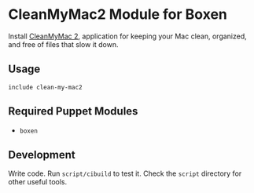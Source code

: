 # CleanMyMac2 Module for Boxen

Install [CleanMyMac 2](http://macpaw.com/cleanmymac), application for keeping your Mac clean, organized, and free of files that slow it down.

## Usage

```puppet
include clean-my-mac2
```

## Required Puppet Modules

* `boxen`

## Development

Write code. Run `script/cibuild` to test it. Check the `script`
directory for other useful tools.
